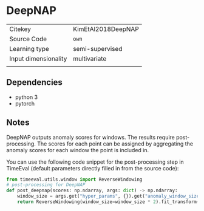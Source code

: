 # DeepNAP

|||
| :--- | :--- |
| Citekey | KimEtAl2018DeepNAP |
| Source Code | `own` |
| Learning type | semi-supervised |
| Input dimensionality | multivariate |
|||

## Dependencies

- python 3
- pytorch

## Notes

DeepNAP outputs anomaly scores for windows.
The results require post-processing.
The scores for each point can be assigned by aggregating the anomaly scores for each window the point is included in.

You can use the following code snippet for the post-processing step in TimeEval (default parameters directly filled in from the source code):

<!--BEGIN:timeeval-post-->
```python
from timeeval.utils.window import ReverseWindowing
# post-processing for DeepNAP
def post_deepnap(scores: np.ndarray, args: dict) -> np.ndarray:
    window_size = args.get("hyper_params", {}).get("anomaly_window_size", 15)
    return ReverseWindowing(window_size=window_size * 2).fit_transform(scores)
```
<!--END:timeeval-post-->
